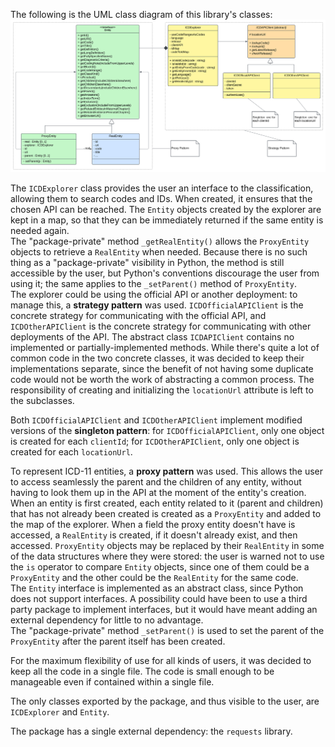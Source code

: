 The following is the UML class diagram of this library's classes:
![UML class diagram](https://github.com/StefanoTrv/simple_icd_11/blob/master/technical_report/simple_icd_11_UML.svg "UML class diagram")

The `ICDExplorer` class provides the user an interface to the classification, allowing them to search codes and IDs. When created, it ensures that the chosen API can be reached. The `Entity` objects created by the explorer are kept in a map, so that they can be immediately returned if the same entity is needed again.  
The "package-private" method `_getRealEntity()` allows the `ProxyEntity` objects to retrieve a `RealEntity` when needed. Because there is no such thing as a "package-private" visibility in Python, the method is still accessible by the user, but Python's conventions discourage the user from using it; the same applies to the `_setParent()` method of `ProxyEntity`.  
The explorer could be using the official API or another deployment: to manage this, a **strategy pattern** was used. `ICDOfficialAPIClient` is the concrete strategy for communicating with the official API, and `ICDOtherAPIClient` is the concrete strategy for communicating with other deployments of the API. The abstract class `ICDAPIClient` contains no implemented or partially-implemented methods. While there's quite a lot of common code in the two concrete classes, it was decided to keep their implementations separate, since the benefit of not having some duplicate code would not be worth the work of abstracting a common process. The responsibility of creating and initializing the `locationUrl` attribute is left to the subclasses.

Both `ICDOfficialAPIClient` and `ICDOtherAPIClient` implement modified versions of the **singleton pattern**: for `ICDOfficialAPIClient`, only one object is created for each `clientId`; for `ICDOtherAPIClient`, only one object is created for each `locationUrl`.

To represent ICD-11 entities, a **proxy pattern** was used. This allows the user to access seamlessly the parent and the children of any entity, without having to look them up in the API at the moment of the entity's creation. When an entity is first created, each entity related to it (parent and children) that has not already been created is created as a `ProxyEntity` and added to the map of the explorer. When a field the proxy entity doesn't have is accessed, a `RealEntity` is created, if it doesn't already exist, and then accessed. `ProxyEntity` objects may be replaced by their `RealEntity` in some of the data structures where they were stored: the user is warned not to use the `is` operator to compare `Entity` objects, since one of them could be a `ProxyEntity` and the other could be the `RealEntity` for the same code.  
The `Entity` interface is implemented as an abstract class, since Python does not support interfaces. A possibility could have been to use a third party package to implement interfaces, but it would have meant adding an external dependency for little to no advantage.  
The "package-private" method `_setParent()` is used to set the parent of the `ProxyEntity` after the parent itself has been created.

For the maximum flexibility of use for all kinds of users, it was decided to keep all the code in a single file. The code is small enough to be manageable even if contained within a single file.

The only classes exported by the package, and thus visible to the user, are `ICDExplorer` and `Entity`.

The package has a single external dependency: the `requests` library.
